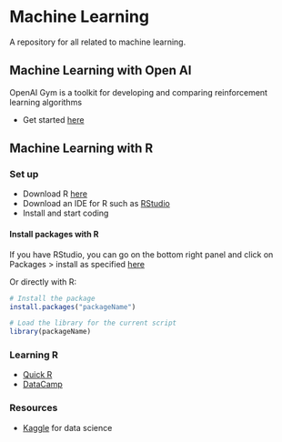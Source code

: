# Machine Learning

A repository for all related to machine learning.

## Machine Learning with Open AI

OpenAI Gym is a toolkit for developing and comparing reinforcement learning algorithms

- Get started [here](https://gym.openai.com/docs)

## Machine Learning with R

### Set up

- Download R [here](https://cran.rstudio.com/)
- Download an IDE for R such as [RStudio](https://www.rstudio.com/products/rstudio/download/)
- Install and start coding

#### Install packages with R

If you have RStudio, you can go on the bottom right panel and click on Packages > install as specified [here](http://derekogle.com/IFAR/supplements/installations/InstallPackagesRStudio.html)

Or directly with R:

```R
# Install the package
install.packages("packageName")

# Load the library for the current script
library(packageName)
```

### Learning R

- [Quick R](http://www.statmethods.net/index.html)
- [DataCamp](https://www.datacamp.com/courses/free-introduction-to-r)

### Resources

- [Kaggle](https://www.kaggle.com/wiki/Tutorials) for data science
